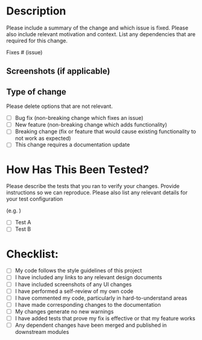 # Description

Please include a summary of the change and which issue is fixed. Please also include relevant motivation and context. List any dependencies that are required for this change.

Fixes # (issue)

## Screenshots (if applicable)

## Type of change

Please delete options that are not relevant.

- [ ] Bug fix (non-breaking change which fixes an issue)
- [ ] New feature (non-breaking change which adds functionality)
- [ ] Breaking change (fix or feature that would cause existing functionality to not work as expected)
- [ ] This change requires a documentation update

# How Has This Been Tested?

Please describe the tests that you ran to verify your changes. Provide instructions so we can reproduce. Please also list any relevant details for your test configuration

(e.g. )

- [ ] Test A
- [ ] Test B

# Checklist:

- [ ] My code follows the style guidelines of this project
- [ ] I have included any links to any relevant design documents
- [ ] I have included screenshots of any UI changes
- [ ] I have performed a self-review of my own code
- [ ] I have commented my code, particularly in hard-to-understand areas
- [ ] I have made corresponding changes to the documentation
- [ ] My changes generate no new warnings
- [ ] I have added tests that prove my fix is effective or that my feature works
- [ ] Any dependent changes have been merged and published in downstream modules
